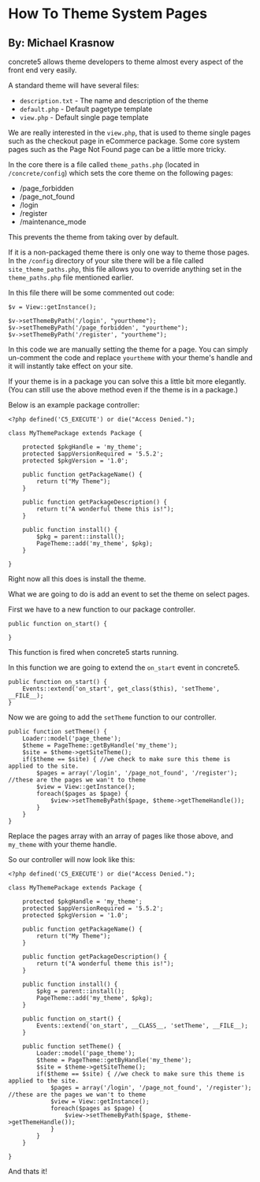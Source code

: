 How To Theme System Pages
=========
By: Michael Krasnow
---------

concrete5 allows theme developers to theme almost every aspect of the front end very easily.

A standard theme will have several files:

- `description.txt` - The name and description of the theme
- `default.php` - Default pagetype template
- `view.php` - Default single page template

We are really interested in the `view.php`, that is used to theme single pages such as the checkout page in eCommerce package. Some core system pages such as the Page Not Found page can be a little more tricky.

In the core there is a file called `theme_paths.php` (located in `/concrete/config`) which sets the core theme on the following pages:

- /page\_forbidden
- /page\_not\_found
- /login
- /register
- /maintenance_mode

This prevents the theme from taking over by default.

If it is a non-packaged theme there is only one way to theme those pages. In the `/config` directory of your site there will be a file called `site_theme_paths.php`, this file allows you to override anything set in the `theme_paths.php` file mentioned earlier.

In this file there will be some commented out code:

	$v = View::getInstance();

	$v->setThemeByPath('/login', "yourtheme");
	$v->setThemeByPath('/page_forbidden', "yourtheme");
	$v->setThemeByPath('/register', "yourtheme");
	
In this code we are manually setting the theme for a page. You can simply un-comment the code and replace `yourtheme` with your theme's handle and it will instantly take effect on your site.

If your theme is in a package you can solve this a little bit more elegantly. (You can still use the above method even if the theme is in a package.)

Below is an example package controller:

	<?php defined('C5_EXECUTE') or die("Access Denied.");
	
	class MyThemePackage extends Package {
	
		protected $pkgHandle = 'my_theme';
		protected $appVersionRequired = '5.5.2';
		protected $pkgVersion = '1.0';
	
		public function getPackageName() {
			return t("My Theme");
		}
	
		public function getPackageDescription() {
			return t("A wonderful theme this is!");
		}
		
		public function install() {
			$pkg = parent::install();
			PageTheme::add('my_theme', $pkg);
		}
		
	}

Right now all this does is install the theme.

What we are going to do is add an event to set the theme on select pages.

First we have to a new function to our package controller.

	public function on_start() {
	
	}
	
This function is fired when concrete5 starts running.

In this function we are going to extend the `on_start` event in concrete5.

	public function on_start() {
		Events::extend('on_start', get_class($this), 'setTheme', __FILE__);
	}
	
Now we are going to add the `setTheme` function to our controller.

	public function setTheme() {
		Loader::model('page_theme');
		$theme = PageTheme::getByHandle('my_theme');
		$site = $theme->getSiteTheme();
		if($theme == $site) { //we check to make sure this theme is applied to the site.
			$pages = array('/login', '/page_not_found', '/register'); //these are the pages we wan't to theme
			$view = View::getInstance();
			foreach($pages as $page) {
				$view->setThemeByPath($page, $theme->getThemeHandle());
			}
		}
	}
	
Replace the pages array with an array of pages like those above, and `my_theme` with your theme handle.

So our controller will now look like this:

	<?php defined('C5_EXECUTE') or die("Access Denied.");
	
	class MyThemePackage extends Package {
	
		protected $pkgHandle = 'my_theme';
		protected $appVersionRequired = '5.5.2';
		protected $pkgVersion = '1.0';
	
		public function getPackageName() {
			return t("My Theme");
		}
	
		public function getPackageDescription() {
			return t("A wonderful theme this is!");
		}
		
		public function install() {
			$pkg = parent::install();
			PageTheme::add('my_theme', $pkg);
		}
		
		public function on_start() {
			Events::extend('on_start', __CLASS__, 'setTheme', __FILE__);
		}
		
		public function setTheme() {
			Loader::model('page_theme');
			$theme = PageTheme::getByHandle('my_theme');
			$site = $theme->getSiteTheme();
			if($theme == $site) { //we check to make sure this theme is applied to the site.
				$pages = array('/login', '/page_not_found', '/register'); //these are the pages we wan't to theme
				$view = View::getInstance();
				foreach($pages as $page) {
					$view->setThemeByPath($page, $theme->getThemeHandle());
				}
			}
		}
	
	}
	
And thats it!
